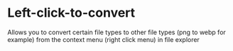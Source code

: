 # Left-click-to-convert
Allows you to convert certain file types to other file types (png to webp for example) from the context menu (right click menu) in file explorer

